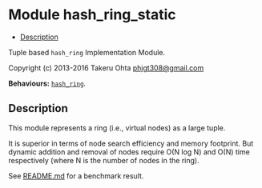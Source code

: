 

# Module hash_ring_static #
* [Description](#description)

Tuple based `hash_ring` Implementation Module.

Copyright (c) 2013-2016 Takeru Ohta <phjgt308@gmail.com>

__Behaviours:__ [`hash_ring`](hash_ring.md).

<a name="description"></a>

## Description ##

This module represents a ring (i.e., virtual nodes) as a large tuple.

It is superior in terms of node search efficiency and memory footprint.
But dynamic addition and removal of nodes require O(N log N) and O(N) time respectively
(where N is the number of nodes in the ring).

See [README.md](../README.md#Benchmark) for a benchmark result.
